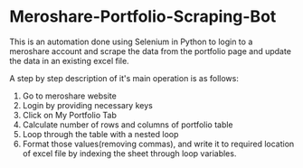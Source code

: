 # Meroshare-Portfolio-Scraping-Bot
This is an automation done using Selenium in Python to login to a meroshare account and scrape the data from the portfolio page and update the data in an existing excel file.

A step by step description of it's main operation is as follows:

1) Go to meroshare website
2) Login by providing necessary keys
3) Click on My Portfolio Tab
4) Calculate number of rows and columns of portfolio table
5) Loop through the table with a nested loop
6) Format those values(removing commas), and write it to required location of excel file by indexing the sheet through loop variables.
